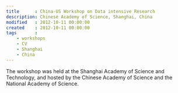 ```yaml
---
title      : China-US Workshop on Data intensive Research
description: Chinese Academy of Science, Shanghai, China
modified   : 2012-10-11 00:00:00
created    : 2012-10-11 00:00:00
tags       :
    - workshops
    - CV
    - Shanghai
    - China
---
```


The workshop was held at the Shanghai Academy of Science and Technology, and hosted by the Chinese Academy of Science and the National Academy of Science.
